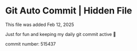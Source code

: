 # Git Auto Commit | Hidden File

This file was added Feb 12, 2025

Just for fun and keeping my daily git commit active 🤪

commit number: 515437
